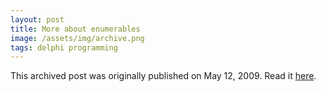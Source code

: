 ```yaml
---
layout: post
title: More about enumerables
image: /assets/img/archive.png
tags: delphi programming
---
```

This archived post was originally published on May 12, 2009. Read it [here](/alex.ciobanu.org/index5a6a.html).
